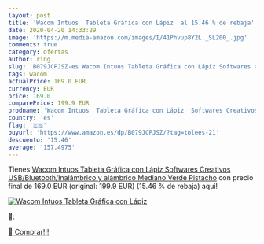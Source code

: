 ```yaml
---
layout: post
title: 'Wacom Intuos  Tableta Gráfica con Lápiz  al 15.46 % de rebaja'
date: 2020-04-20 14:33:29
image: 'https://m.media-amazon.com/images/I/41Phvup8Y2L._SL200_.jpg'
comments: true
category: ofertas
author: ring
slug: 'B079JCPJSZ-es Wacom Intuos Tableta Gráfica con Lápiz Softwares Creativos...'
tags: wacom
actualPrice: 169.0 EUR
currency: EUR
price: 169.0
comparePrice: 199.9 EUR
prodname: 'Wacom Intuos  Tableta Gráfica con Lápiz  Softwares Creativos  USB/Bluetooth/Inalámbrico y alámbrico  Mediano  Verde Pistacho'
country: 'es'
flag: '🇪🇸'
buyurl: 'https://www.amazon.es/dp/B079JCPJSZ/?tag=tolees-21'
descuento: '15.46'
average: '157.4975'
---
```


Tienes [Wacom Intuos  Tableta Gráfica con Lápiz  Softwares Creativos  USB/Bluetooth/Inalámbrico y alámbrico  Mediano  Verde Pistacho](https://www.amazon.es/dp/B079JCPJSZ/?tag=tolees-21) con precio final de  169.0 EUR (original: 199.9 EUR) (15.46 %  de rebaja) aqui!

[![Wacom Intuos  Tableta Gráfica con Lápiz ](https://m.media-amazon.com/images/I/41Phvup8Y2L._SL200_.jpg)](https://www.amazon.es/dp/B079JCPJSZ/?tag=tolees-21)

🔎:


[🛒 Comprar!!!](https://www.amazon.es/dp/B079JCPJSZ/?tag=tolees-21)
